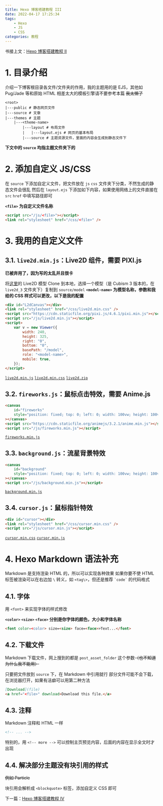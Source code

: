```yaml
---
title: Hexo 博客搭建教程 III
date: 2022-04-17 17:25:34
tags:
    - Hexo
    - JS
    - CSS
categories: 教程
---
```


书接上文：[Hexo 博客搭建教程 II](/2022/04/17/hexo-blog-2)

<!-- more -->

# 1. 目录介绍

介绍一下博客根目录各文件/文件夹的作用，我的主题用的是 EJS，其他如 Pug/Jade 等和原始 HTML 相差太大的模板引擎请不要参考本篇 ~~我太懒了~~

```
<root>
|---public # 静态网页文件
|---source # 文章
|---themes # 主题
    |---<theme-name>
        |---layout # 布局文件
        |   |---layout.ejs # 网页的基本布局
        |---source # 主题资源文件，里面的内容会生成到静态文件下
```

**下文中的 `source` 均指主题文件夹下的**

# 2. 添加自定义 JS/CSS

在 `source` 下添加自定义文件，把文件放在 `js` `css` 文件夹下分类，不然生成的静态文件会很乱
然后在 `layout.ejs` 下添加如下内容，如果使用网络上的文件直接在 `src` `href` 中填写路径即可

**`<file>` 为自定义文件名称**

```html
<script src="/js/<file>"></script>
<link rel="stylesheet" href="/css/<file>" />
```

# 3. 我用的自定义文件

## 3.1. `live2d.min.js`：Live2D 组件，需要 PIXI.js

**已被弃用了，因为写的太乱并且很卡**

将[这里](https://github.com/imuncle/live2d)的 Live2D 模型 Clone 到本地，选择一个模型（是 Cubism 3 版本的，在 `live2d_3` 文件夹下）复制到 `source/model`
**`<model-name>` 为模型名称，参数和我给的 CSS 样式可以更改，以下是我的配置**

```html
<div id="L2dCanvas"></div>
<link rel="stylesheet" href="/css/live2d.min.css" />
<script src="https://cdn.staticfile.org/pixi.js/4.6.1/pixi.min.js"></script>
<script src="/js/live2d.min.js"></script>
<script>
    var v = new Viewer({
        width: 240,
        height: 325,
        right: "0",
        bottom: "0",
        basePath: "/model",
        role: "<model-name>",
        mobile: true,
    });
</script>
```

[`live2d.min.js`](https://static-argvchs.netlify.app/js/live2d.min.js) [`live2d.min.css`](https://static-argvchs.netlify.app/css/live2d.min.css) [`live2d.zip`](https://static-argvchs.netlify.app/assets/model.zip)

## 3.2. `fireworks.js`：鼠标点击特效，需要 Anime.js

```html
<canvas
    id="fireworks"
    style="position: fixed; top: 0; left: 0; width: 100vw; height: 100vh; pointer-events: none; z-index: 32767"
></canvas>
<script src="https://cdn.staticfile.org/animejs/3.2.1/anime.min.js"></script>
<script src="/js/fireworks.min.js"></script>
```

[`fireworks.min.js`](https://static-argvchs.netlify.app/js/fireworks.min.js)

## 3.3. `background.js`：流星背景特效

```html
<canvas
    id="background"
    style="position: fixed; top: 0; left: 0; width: 100vw; height: 100vh; pointer-events: none; z-index: -1"
></canvas>
<script src="/js/background.min.js"></script>
```

[`background.min.js`](https://static-argvchs.netlify.app/js/background.min.js)

## 3.4. `cursor.js`：鼠标指针特效

```html
<div id="cursor"></div>
<link rel="stylesheet" href="/css/cursor.min.css" />
<script src="/js/cursor.min.js"></script>
```

[`cursor.min.css`](https://static-argvchs.netlify.app/css/cursor.min.css) [`cursor.min.js`](https://static-argvchs.netlify.app/js/cursor.min.js)

# 4. Hexo Markdown 语法补充

Markdown 是支持渲染 HTML 的，所以可以实现各种效果
如果你要不使 HTML 标签被渲染可以在右边加 `\` 转义，如 `<tag\>`，但还是推荐 `` `code` `` 的代码格式

## 4.1. 字体

用 `<font>` 来实现字体的样式修改

**`<color>` `<size>` `<face>` 分别是你字体的颜色，大小和字体名称**

```markdown
<font color=<color> size=<size> face=<face>>Text...</font>
```

## 4.2. 下载文件

Markdown 下载文件，网上搜到的都是 `post_asset_folder` 这个参数~~（也不知道为什么我不能用）~~

只要把文件放到 `source` 下，在 Markdown 中引用就行
部分文件可能不会下载，在浏览器打开，如果有洁癖可以用第二种方法

```markdown
[Download](file)
<a href="<file>" download>Download this file.</a>
```

## 4.3. 注释

Markdown 注释和 HTML 一样

```markdown
<!-- ... -->
```

特别的，用 `<!-- more -->` 可以控制主页预览内容，后面的内容在显示全文时才出现

## 4.4. 解决部分主题没有块引用的样式

~~例如 Particle~~

块引用会解析成 `<blockquote>` 标签，添加自定义 CSS 即可

下一篇：[Hexo 博客搭建教程 IV](/2022/04/17/hexo-blog-4)
